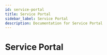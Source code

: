 ```yaml
---
id: service-portal
title: Service Portal
sidebar_label: Service Portal
description: Documentation for Service Portal
---
```


# Service Portal
